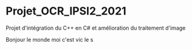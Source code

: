 # Projet_OCR_IPSI2_2021
Projet d'intégration du C++ en C# et amélioration du traitement d'image

Bonjour le monde moi c'est vic le s